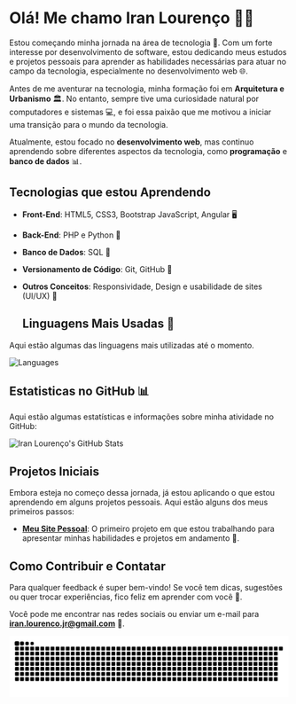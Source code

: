 # Olá! Me chamo Iran Lourenço 👨‍💻

Estou começando minha jornada na área de tecnologia 🚀. Com um forte interesse por desenvolvimento de software, estou dedicando meus estudos e projetos pessoais para aprender as habilidades necessárias para atuar no campo da tecnologia, especialmente no desenvolvimento web 🌐.

Antes de me aventurar na tecnologia, minha formação foi em **Arquitetura e Urbanismo** 🏛️. No entanto, sempre tive uma curiosidade natural por computadores e sistemas 💻, e foi essa paixão que me motivou a iniciar uma transição para o mundo da tecnologia.

Atualmente, estou focado no **desenvolvimento web**, mas continuo aprendendo sobre diferentes aspectos da tecnologia, como **programação** e **banco de dados** 📊.

## Tecnologias que estou Aprendendo

- **Front-End**: HTML5, CSS3, Bootstrap JavaScript, Angular 🖥️
- **Back-End**:  PHP e Python 🐍
- **Banco de Dados**: SQL 📂
- **Versionamento de Código**: Git, GitHub 🌱
- **Outros Conceitos**: Responsividade, Design e usabilidade de sites (UI/UX) 🎨

  ##  Linguagens Mais Usadas   🔗
Aqui estão algumas das linguagens mais utilizadas até o momento.
 
![Languages](https://github-readme-stats.vercel.app/api/top-langs/?username=Iranlsjr&langs_count=6&theme=radical)

##  Estatisticas no GitHub  📊

Aqui estão algumas estatísticas e informações sobre minha atividade no GitHub:

![Iran Lourenço's GitHub Stats](https://github-readme-stats.vercel.app/api?username=Iranlsjr&show_icons=true&count_private=true&hide_title=true&theme=radical)


## Projetos Iniciais

Embora esteja no começo dessa jornada, já estou aplicando o que estou aprendendo em alguns projetos pessoais. Aqui estão alguns dos meus primeiros passos:

- **[Meu Site Pessoal](https://iranlsjr.github.io/portfolio/)**: O primeiro projeto em que estou trabalhando para apresentar minhas habilidades e projetos em andamento 🔧.


## Como Contribuir e Contatar

Para qualquer feedback é super bem-vindo! Se você tem dicas, sugestões ou quer trocar experiências, fico feliz em aprender com você 🤝.

Você pode me encontrar nas redes sociais ou enviar um e-mail para **iran.lourenco.jr@gmail.com** 📩.

<picture>
  <source media="(prefers-color-scheme: dark)" srcset="https://raw.githubusercontent.com/Iranlsjr/Iranlsjr/output/github-contribution-grid-snake-dark.svg">
  <source media="(prefers-color-scheme: light)" srcset="https://raw.githubusercontent.com/Iranlsjr/Iranlsjr/output/github-contribution-grid-snake.svg">
  <img alt="github contribution grid snake animation" src="https://raw.githubusercontent.com/Iranlsjr/Iranlsjr/output/github-contribution-grid-snake.svg">
</picture>
